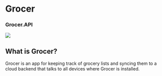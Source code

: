 # Grocer

### Grocer.API
<img src="https://mateusrodrigues.visualstudio.com/_apis/public/build/definitions/a09c21a5-a18a-4757-8425-849ed67e39e7/5/badge"></img>

## What is Grocer?

Grocer is an app for keeping track of grocery lists and syncing them to a cloud backend that talks to all devices where Grocer is installed.